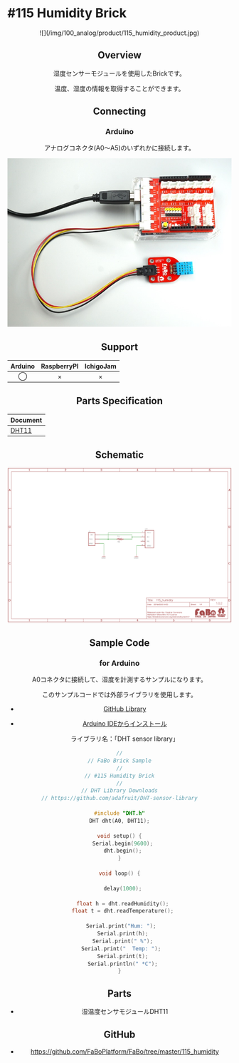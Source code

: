# #115 Humidity Brick

<center>![](/img/100_analog/product/115_humidity_product.jpg)
<!--COLORME-->

## Overview
湿度センサーモジュールを使用したBrickです。

温度、湿度の情報を取得することができます。

## Connecting
### Arduino
アナログコネクタ(A0〜A5)のいずれかに接続します。

![](/img/100_analog/connect/115_humidity_connect.jpg)

## Support
|Arduino|RaspberryPI|IchigoJam|
|:--:|:--:|:--:|
|◯|×|×|

## Parts Specification
| Document |
|:--|
| [DHT11](http://akizukidenshi.com/catalog/g/gM-07003/) |

## Schematic
![](/img/100_analog/schematic/115_humidity_schematic.png)

## Sample Code
### for Arduino
A0コネクタに接続して、湿度を計測するサンプルになります。

このサンプルコードでは外部ライブラリを使用します。

- [GitHub Library](https://github.com/adafruit/DHT-sensor-library)

- [Arduino IDEからインストール](http://fabo.io/library_install.html)

  ライブラリ名：「DHT sensor library」

```c
//
// FaBo Brick Sample
//
// #115 Humidity Brick
//
// DHT Library Downloads
// https://github.com/adafruit/DHT-sensor-library

#include "DHT.h"
DHT dht(A0, DHT11);

void setup() {
  Serial.begin(9600);
  dht.begin();
}

void loop() {

  delay(1000);

  float h = dht.readHumidity();
  float t = dht.readTemperature();

  Serial.print("Hum: "); 
  Serial.print(h);
  Serial.print(" %");
  Serial.print("  Temp: "); 
  Serial.print(t);
  Serial.println(" *C");
}
```


## Parts
- 湿温度センサモジュールDHT11

## GitHub
- https://github.com/FaBoPlatform/FaBo/tree/master/115_humidity
